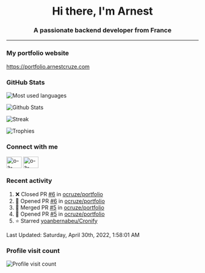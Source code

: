<h1 align="center">Hi there, I'm Arnest</h1>
<h3 align="center">A passionate backend developer from France</h3>

---

### My portfolio website

https://portfolio.arnestcruze.com

### GitHub Stats

![Most used languages](https://github-readme-stats.vercel.app/api/top-langs/?username=ocruze&langs_count=10&layout=compact&hide=tsql)

![Github Stats](https://github-readme-stats.vercel.app/api?username=ocruze&count_private=true&show_icons=true&title_color=fff&text_color=fff&bg_color=30,36d1dc,904e95)

![Streak](https://github-readme-streak-stats.herokuapp.com/?user=ocruze&)

![Trophies](https://github-profile-trophy.vercel.app/?username=ocruze)

### Connect with me

<p align="left">
  <a href="mailto:o.cruze@live.com" target="blank"><img align="center" src="https://upload.wikimedia.org/wikipedia/commons/d/df/Microsoft_Office_Outlook_%282018%E2%80%93present%29.svg" alt="o-a-cruze" height="30" width="40" /></a>
  <a href="https://linkedin.com/in/o-a-cruze" target="blank"><img align="center" src="https://raw.githubusercontent.com/rahuldkjain/github-profile-readme-generator/master/src/images/icons/Social/linked-in-alt.svg" alt="o-a-cruze" height="30" width="40" /></a>
</p>

### Recent activity

<!--RECENT_ACTIVITY:start-->
1. ❌ Closed PR [#6](https://github.com/ocruze/portfolio/pull/6) in [ocruze/portfolio](https://github.com/ocruze/portfolio)
2. 💪 Opened PR [#6](https://github.com/ocruze/portfolio/pull/6) in [ocruze/portfolio](https://github.com/ocruze/portfolio)
3. 🎉 Merged PR [#5](https://github.com/ocruze/portfolio/pull/5) in [ocruze/portfolio](https://github.com/ocruze/portfolio)
4. 💪 Opened PR [#5](https://github.com/ocruze/portfolio/pull/5) in [ocruze/portfolio](https://github.com/ocruze/portfolio)
5. ⭐ Starred [yoanbernabeu/Cronify](https://github.com/yoanbernabeu/Cronify)
<!--RECENT_ACTIVITY:end-->

<!--RECENT_ACTIVITY:last_update-->
Last Updated: Saturday, April 30th, 2022, 1:58:01 AM
<!--RECENT_ACTIVITY:last_update_end-->

### Profile visit count

![Profile visit count](https://profile-counter.glitch.me/ocruze/count.svg)
